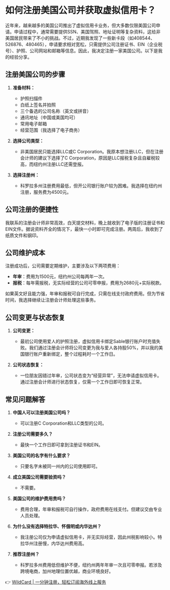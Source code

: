 # 如何注册美国公司并获取虚拟信用卡？

近年来，越来越多的美国公司推出了虚拟信用卡业务，但大多数仅限美国公司申请。申请过程中，通常需要提供SSN、美国驾照、地址证明等复杂资料，这给非美国居民带来了不小的挑战。不过，近期我发现了一些新卡段（如408544、526876、480465），申请要求相对宽松，只需提供公司注册证书、EIN（企业税号）、护照、公司网站和邮箱等信息。因此，我决定注册一家美国公司。以下是我的经验分享。

## 注册美国公司的步骤

1. **准备材料：**
   - 护照扫描件
   - 白纸上签名并拍照
   - 三个备选的公司名称（英文或拼音）
   - 通讯地址（中国或美国均可）
   - 常用电子邮箱
   - 经营范围（我选择了电子商务）

2. **选择公司类型：**
   - 非美国居民只能选择LLC或C Corporation。我原本想注册LLC，但在注册会计师的建议下选择了C Corporation，原因是LLC报税复杂且自雇税较高，而纽约州注册LLC还需登报。

3. **选择注册州：**
   - 科罗拉多州注册费用最低，但开公司银行账户较为困难。我选择在纽约州注册，服务费为4500元。

## 公司注册的便捷性

我联系的注册会计师非常高效，白天提交材料，晚上就收到了电子版的注册证书和EIN文件。据说资料齐全的情况下，最快一小时即可完成注册。两周后，我收到了纸质文件和钢印。

## 公司维护成本

注册成功后，公司需要定期维护，主要涉及以下两项费用：
- **年审**：费用为1500元，纽约州公司每两年一次。
- **报税**：每年需报税，无实际经营的公司可零申报，费用为2680元+实际税款。

如果英文好且能力强，年审和报税可自行完成，只需在线支付政府费用。但为节省时间，我选择继续让注册会计师处理这些事务。

## 公司变更与状态恢复

1. **公司变更：**
   - 最初公司使用爱人的护照注册，虚拟信用卡绑定Sable银行账户时充值失败。我们通过注册会计师将公司变更为我与爱人各持股50%，并以我的美国银行账户重新绑定，整个过程耗时一个工作日。

2. **公司状态恢复：**
   - 一位朋友因错过年审，公司状态变为“经营异常”，无法申请虚拟信用卡。通过注册会计师进行状态恢复，仅需一个工作日即可恢复正常。

## 常见问题解答

1. **中国人可以注册美国公司吗？**
   - 可以注册C Corporation和LLC类型的公司。

2. **注册公司需要多久？**
   - 最快一个工作日即可拿到注册证书和EIN。

3. **美国公司的名字有什么要求？**
   - 只要名字未被同一州内的公司使用即可。

4. **成立美国公司需要验资吗？**
   - 不需要。

5. **美国公司的维护费用贵吗？**
   - 费用合理，年审和报税可自行操作，政府费用在线支付。但建议交由专业人员处理。

6. **为什么没有选择特拉华、怀俄明或内华达州？**
   - 我注册公司仅为申请虚拟信用卡，并无实际经营，因此州税影响较小。特拉华州注册慢，内华达州费用高。

7. **推荐注册州？**
   - 科罗拉多州费用低但维护不便，纽约州两年年审一次且可零申报。若涉及跨境电商，加州地理位置优越，商业环境良好。

👉 [WildCard | 一分钟注册，轻松订阅海外线上服务](https://bbtdd.com/WildCard)